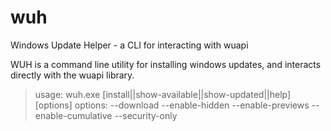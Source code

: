 # wuh
Windows Update Helper - a CLI for interacting with wuapi

WUH is a command line utility for installing windows updates, and interacts directly with the wuapi library.

> usage: wuh.exe [install\|\|show-available\|\|show-updated\|\|help] [options]
> options:
> --download
> --enable-hidden
> --enable-previews
> --enable-cumulative
> --security-only



